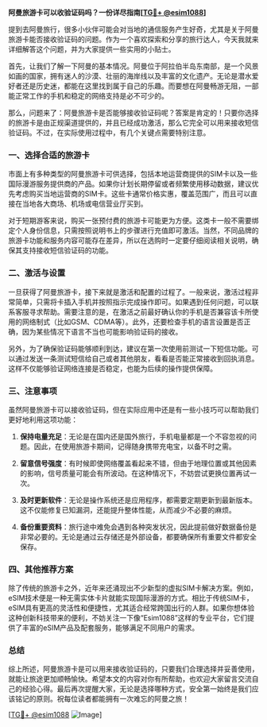 **阿曼旅游卡可以收验证码吗？一份详尽指南[[TG💪+ @esim1088](https://t.me/s/esim1088)]**

提到去阿曼旅行，很多小伙伴可能会对当地的通信服务产生好奇，尤其是关于阿曼旅游卡能否接收验证码的问题。作为一个喜欢探索和分享的旅行达人，今天我就来详细解答这个问题，并为大家提供一些实用的小贴士。

首先，让我们了解一下阿曼的基本情况。阿曼位于阿拉伯半岛东南部，是一个风景如画的国家，拥有迷人的沙漠、壮丽的海岸线以及丰富的文化遗产。无论是潜水爱好者还是历史迷，都能在这里找到属于自己的乐趣。而要想在阿曼畅游无阻，一部能正常工作的手机和稳定的网络支持是必不可少的。

那么，问题来了：阿曼旅游卡是否能够接收验证码呢？答案是肯定的！只要你选择的旅游卡是由正规渠道提供的，并且已经成功激活，那么它完全可以用来接收短信验证码。不过，在实际使用过程中，有几个关键点需要特别注意。

### 一、选择合适的旅游卡

市面上有多种类型的阿曼旅游卡可供选择，包括本地运营商提供的SIM卡以及一些国际漫游服务提供商的产品。如果你计划长期停留或者频繁使用移动数据，建议优先考虑购买当地运营商的SIM卡。这些卡通常价格实惠，覆盖范围广，而且可以直接在当地各大商场、机场或电信营业厅买到。

对于短期游客来说，购买一张预付费的旅游卡可能更为方便。这类卡一般不需要绑定个人身份信息，只需按照说明书上的步骤进行充值即可激活。当然，不同品牌的旅游卡功能和服务内容可能存在差异，所以在选购时一定要仔细阅读相关说明，确保其支持接收短信验证码的功能。

### 二、激活与设置

一旦获得了阿曼旅游卡，接下来就是激活和配置的过程了。一般来说，激活过程非常简单，只需将卡插入手机并按照指示完成操作即可。如果遇到任何问题，可以联系客服寻求帮助。需要注意的是，在激活之前最好确认你的手机是否兼容该卡所使用的网络制式（比如GSM、CDMA等）。此外，还要检查手机的语言设置是否正确，因为某些情况下语言不当也可能影响验证码的接收。

另外，为了确保验证码能够顺利到达，建议在第一次使用前测试一下短信功能。可以通过发送一条测试短信给自己或者其他朋友，看看是否能正常接收到回执消息。这样不仅能够验证网络连接是否稳定，也能为后续的操作提供保障。

### 三、注意事项

虽然阿曼旅游卡可以接收验证码，但在实际应用中还是有一些小技巧可以帮助我们更好地利用这项功能：

1. **保持电量充足**：无论是在国内还是国外旅行，手机电量都是一个不容忽视的问题。因此，在使用旅游卡期间，记得随身携带充电宝，以备不时之需。
   
2. **留意信号强度**：有时候即使网络覆盖看起来不错，但由于地理位置或其他因素的影响，信号质量可能会有所波动。在这种情况下，不妨尝试更换位置再试一次。
   
3. **及时更新软件**：无论是操作系统还是应用程序，都需要定期更新到最新版本。这不仅能修复已知漏洞，还能提升整体性能，从而减少不必要的麻烦。
   
4. **备份重要资料**：旅行途中难免会遇到各种突发状况，因此提前做好数据备份是非常必要的。无论是通过云存储还是外部设备，都要确保所有重要文件都安全保存。

### 四、其他推荐方案

除了传统的旅游卡之外，近年来还涌现出不少新型的虚拟SIM卡解决方案。例如，eSIM技术便是一种无需实体卡片就能实现国际漫游的方式。相比于传统SIM卡，eSIM具有更高的灵活性和便捷性，尤其适合经常跨国出行的人群。如果你想体验这种创新科技带来的便利，不妨关注一下像“Esim1088”这样的专业平台，它们提供了丰富的eSIM产品及配套服务，能够满足不同用户的需求。

### 总结

综上所述，阿曼旅游卡是可以用来接收验证码的，只要我们合理选择并妥善使用，就能让旅途更加顺畅愉快。希望本文的内容对你有所帮助，也欢迎大家留言交流自己的经验心得。最后再次提醒大家，无论是选择哪种方式，安全第一始终是我们应该铭记的原则。祝每位读者都能拥有一次难忘的阿曼之旅！

[[TG💪+ @esim1088](https://t.me/s/esim1088) ![Image](https://i.postimg.cc/4NQfJmqS/Snipaste-2025-05-13-00-14-12.png)]